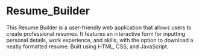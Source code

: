 # Resume_Builder
This Resume Builder is a user-friendly web application that allows users to create professional resumes. It features an interactive form for inputting personal details, work experience, and skills, with the option to download a neatly formatted resume. Built using HTML, CSS, and JavaScript.

